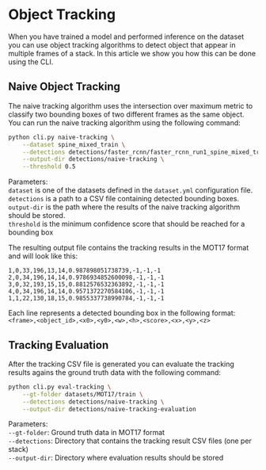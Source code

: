 # Object Tracking

When you have trained a model and performed inference on the dataset you can use object tracking algorithms to detect object that appear in multiple frames of a stack. In this article we show you how this can be done using the CLI.

## Naive Object Tracking

The naive tracking algorithm uses the intersection over maximum metric to classify two bounding boxes of two different frames as the same object. You can run the naive tracking algorithm using the following command:

```bash
python cli.py naive-tracking \
    --dataset spine_mixed_train \
    --detections detections/faster_rcnn/faster_rcnn_run1_spine_mixed_train.csv \
    --output-dir detections/naive-tracking \
    --threshold 0.5
```

Parameters:<br>
`dataset` is one of the datasets defined in the `dataset.yml` configuration file.<br>
`detections` is a path to a CSV file containing detected bounding boxes.<br>
`output-dir` is the path where the results of the naive tracking algorithm should be stored.<br>
`threshold` is the minimum confidence score that should be reached for a bounding box<br>

The resulting output file contains the tracking results in the MOT17 format and will look like this:

```csv
1,0,33,196,13,14,0.987898051738739,-1,-1,-1
2,0,34,196,14,14,0.9786934852600098,-1,-1,-1
3,0,32,193,15,15,0.8812576532363892,-1,-1,-1
4,0,34,196,14,14,0.9571372270584106,-1,-1,-1
1,1,22,130,18,15,0.9855337738990784,-1,-1,-1
```

Each line represents a detected bounding box in the following format:
`<frame>,<object_id>,<x0>,<y0>,<w>,<h>,<score>,<x>,<y>,<z>`

## Tracking Evaluation

After the tracking CSV file is generated you can evaluate the tracking results agains the ground truth data with the following command:

```bash
python cli.py eval-tracking \
    --gt-folder datasets/MOT17/train \
    --detections detections/naive-tracking \
    --output-dir detections/naive-tracking-evaluation
```

Parameters:<br>
`--gt-folder`: Ground truth data in MOT17 format<br>
`--detections`: Directory that contains the tracking result CSV files (one per stack)<br>
`--output-dir`: Directory where evaluation results should be stored<br>
